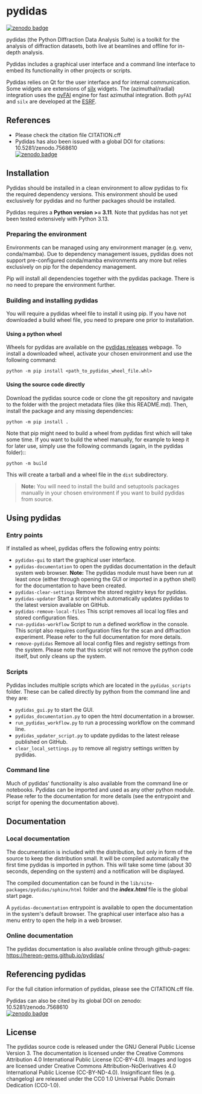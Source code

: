 <!---
    Copyright 2024 - 2025, Helmholtz-Zentrum Hereon
    SPDX-License-Identifier: CC-BY-4.0
--->


# pydidas
[![zenodo badge](https://zenodo.org/badge/DOI/10.5281/zenodo.7568610.svg)](https://doi.org/10.5281/zenodo.7568610)


pydidas (the Python DIffraction Data Analysis Suite) is a toolkit for
the analysis of diffraction datasets, both live at beamlines and
offline for in-depth analysis.

Pydidas includes a graphical user interface and a command line interface to
embed its functionality in other projects or scripts.

Pydidas relies on Qt for the user interface and for internal communication.
Some widgets are extensions of [silx](https://github.com/silx-kit/silx) widgets.
The (azimuthal/radial) integration uses the [pyFAI](https://github.com/silx-kit/pyFAI)
engine for fast azimuthal integration. Both ``pyFAI`` and ``silx`` are developed at
the [ESRF](https://www.esrf.fr/).


## References
* Please check the citation file CITATION.cff
* Pydidas has also been issued with a global DOI for citations: 10.5281/zenodo.7568610<br> 
  [![zenodo badge](https://zenodo.org/badge/DOI/10.5281/zenodo.7568610.svg)](https://doi.org/10.5281/zenodo.7568610)


## Installation

Pydidas should be installed in a clean environment to allow pydidas to fix the
required dependency versions. This environment should be used exclusively for
pydidas and no further packages should be installed.

Pydidas requires a **Python version >= 3.11**. Note that pydidas has not yet been 
tested extensively with Python 3.13.

### Preparing the environment

Environments can be managed using any environment manager (e.g. venv,
conda/mamba). Due to dependency management issues, pydidas does not support
pre-configured conda/mamba environments any more but relies exclusively on pip
for the dependency management.

Pip will install all dependencies together with the pydidas package.
There is no need to prepare the environment further.


### Building and installing pydidas

You will require a pydidas wheel file to install it using pip. If you have not
downloaded a build wheel file, you need to prepare one prior to installation.

#### Using a python wheel

Wheels for pydidas are available on the 
[pydidas releases](https://github.com/hereon-GEMS/pydidas/releases) webpage. 
To install a downloaded wheel, activate your chosen environment and use the 
following command:

    python -m pip install <path_to_pydidas_wheel_file.whl>

#### Using the source code directly

Download the pydidas source code or clone the git repository and navigate to the
folder with the project metadata files (like this README.md). Then, install
the package and any missing dependencies:

    python -m pip install .

Note that pip might need to build a wheel from pydidas first which will take
some time. If you want to build the wheel manually, for example to keep it for
later use, simply use the following commands (again, in the pydidas folder)::

    python -m build

This will create a tarball and a wheel file in the ``dist`` subdirectory.

> **Note:** You will need to install the build and setuptools packages manually in 
> your chosen environment if you want to build pydidas from source.

## Using pydidas

### Entry points
If installed as wheel, pydidas offers the following entry points:

  - `pydidas-gui` to start the graphical user interface.
  - `pydidas-documentation` to open the pydidas documentation in the default system
    web browser. **Note:** The pydidas module must have been run at least once 
    (either through opening the GUI or imported in a python shell) for the 
    documentation to have been created. 
  - `pydidas-clear-settings` Remove the stored registry keys for pydidas. 
  - `pydidas-updater` Start a script which automatically updates pydidas to the latest
    version available on GitHub.
  - `pydidas-remove-local-files` This script removes all local log files and stored 
    configuration files.
  - `run-pydidas-workflow` Script to run a defined workflow in the console. This script
    also requires configuration files for the scan and diffraction experiment. Please
    refer to the full documentation for more details.
  - `remove-pydidas` Remove all local config files and registry settings from the 
    system. Please note that this script will not remove the python code itself, but 
    only cleans up the system.

### Scripts
Pydidas includes multiple scripts which are located in the `pydidas_scripts` folder.
These can be called directly by python from the command line and they are:
  - `pydidas_gui.py` to start the GUI.
  - `pydidas_documentation.py` to open the html documentation in a browser.
  - `run_pydidas_workflow.py` to run a processing workflow on the command line.
  - `pydidas_updater_script.py` to update pydidas to the latest release published on
    GitHub.
  - `clear_local_settings.py` to remove all registry settings written by pydidas.

### Command line
Much of pydidas' functionality is also available from the command line or notebooks.
Pydidas can be imported and used as any other python module. Please refer to the 
documentation for more details (see the entrypoint and script for opening the 
documentation above).

## Documentation

### Local documentation

The documentation is included with the distribution, but only in form of the source
to keep the distribution small. It will be compiled automatically the first time
pydidas is imported in python. This will take some time (about 30 seconds, depending on
the system) and a notification will be displayed.

The compiled documentation can be found in the
``lib/site-packages/pydidas/sphinx/html`` folder and the ***index.html*** file is the
global start page.

A ``pydidas-documentation`` entrypoint is available to open the documentation in the
system's default browser.
The graphical user interface also has a menu entry to open the help in a web browser.

### Online documentation

The pydidas documentation is also available online through github-pages:
https://hereon-gems.github.io/pydidas/

## Referencing pydidas

For the full citation information of pydidas, please see the CITATION.cff file.

Pydidas can also be cited by its global DOI on zenodo: 10.5281/zenodo.7568610\
[![zenodo badge](https://zenodo.org/badge/DOI/10.5281/zenodo.7568610.svg)](https://doi.org/10.5281/zenodo.7568610)


## License

The pydidas source code is released under the GNU General Public License
Version 3.
The documentation is licensed under the Creative Commons Attribution 4.0
International Public License (CC-BY-4.0).
Images and logos are licensed under Creative Commons Attribution-NoDerivatives
4.0 International Public License (CC-BY-ND-4.0).
Insignificant files (e.g. changelog) are released under the CC0 1.0 Universal
Public Domain Dedication (CC0-1.0).


